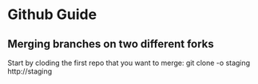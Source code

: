 # Github Guide

## Merging branches on two different forks

Start by cloding the first repo that you want to merge:
    git clone -o staging http://staging
